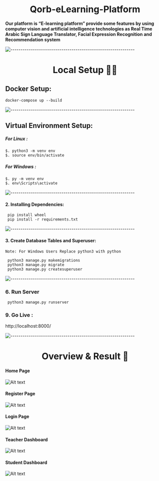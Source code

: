<h1 align="center">Qorb-eLearning-Platform</h1>

<b>
Our platform is “E-learning platform” provide some features by using computer vision and artificial intelligence
technologies as Real Time Arabic Sign Language Translator, Facial Expression Recognition and Recommendation system
</b>

![-------------------------------------------------------------](https://raw.githubusercontent.com/andreasbm/readme/master/assets/lines/rainbow.png)
<h1 align="center"> Local Setup 👨‍💻 </h1>

## Docker Setup:

```
docker-compose up --build
```

![-------------------------------------------------------------](https://raw.githubusercontent.com/andreasbm/readme/master/assets/lines/rainbow.png)

## Virtual Environment Setup:

##### For Linux :

```
$. python3 -m venv env
$. source env/bin/activate
```

##### For Windows :

```
$. py -m venv env
$. env\Scripts\activate
```

![-------------------------------------------------------------](https://raw.githubusercontent.com/andreasbm/readme/master/assets/lines/rainbow.png)

#### 2. Installing Dependencies:

```
 pip install wheel
 pip install -r requirements.txt
```

![-------------------------------------------------------------](https://raw.githubusercontent.com/andreasbm/readme/master/assets/lines/rainbow.png)

#### 3. Create Database Tables and Superuser:

```
Note: For Windows Users Replace python3 with python

 python3 manage.py makemigrations
 python3 manage.py migrate
 python3 manage.py createsuperuser
```

![-------------------------------------------------------------](https://raw.githubusercontent.com/andreasbm/readme/master/assets/lines/rainbow.png)

### 6. Run Server

```
 python3 manage.py runserver
```

### 9. Go Live :

http://localhost:8000/

![-------------------------------------------------------------](https://raw.githubusercontent.com/andreasbm/readme/master/assets/lines/rainbow.png)
<h1 align="center"> Overview & Result 🚧 </h1>

#### Home Page
![Alt text](https://raw.githubusercontent.com/qorb-tech/Qorb-eLearning-Platform/main/.assets/index.gif)
#### Register Page
![Alt text](https://raw.githubusercontent.com/qorb-tech/Qorb-eLearning-Platform/main/.assets/register.gif)
#### Login Page
![Alt text](https://raw.githubusercontent.com/qorb-tech/Qorb-eLearning-Platform/main/.assets/login.gif)
#### Teacher Dashboard
![Alt text](https://raw.githubusercontent.com/qorb-tech/Qorb-eLearning-Platform/main/.assets/teacher_dashboard.gif)
#### Student Dashboard
![Alt text](https://raw.githubusercontent.com/qorb-tech/Qorb-eLearning-Platform/main/.assets/student_dashboard.gif)

